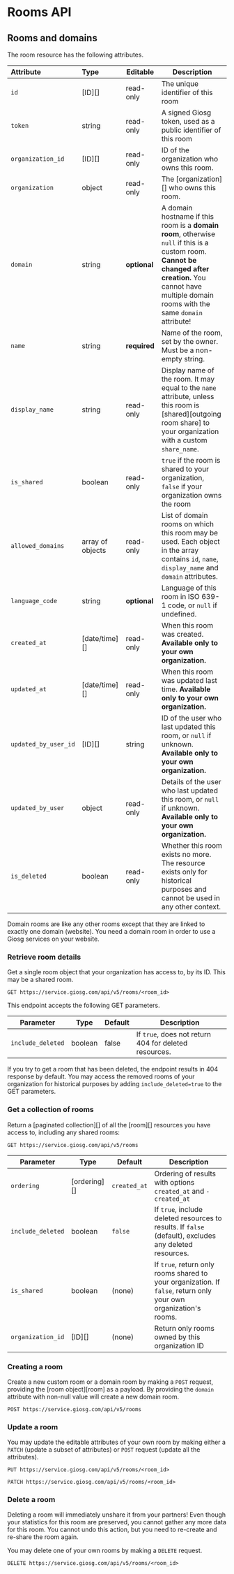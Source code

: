 Rooms API
=========

## Rooms and domains

The room resource has the following attributes.

Attribute | Type | Editable | Description
:---------|:-----|----------|------------
`id` | [ID][] | read-only | The unique identifier of this room
`token` | string | read-only | A signed Giosg token, used as a public identifier of this room
`organization_id` | [ID][] | read-only | ID of the organization who owns this room.
`organization`| object | read-only | The [organization][] who owns this room.
`domain` | string | **optional** | A domain hostname if this room is a **domain room**, otherwise `null` if this is a custom room. **Cannot be changed after creation.** You cannot have multiple domain rooms with the same `domain` attribute!
`name` | string | **required** | Name of the room, set by the owner. Must be a non-empty string.
`display_name` | string | read-only | Display name of the room. It may equal to the `name` attribute, unless this room is [shared][outgoing room share] to your organization with a custom `share_name`.
`is_shared` | boolean | read-only | `true` if the room is shared to your organization, `false` if your organization owns the room
`allowed_domains` | array of objects | read-only | List of domain rooms on which this room may be used. Each object in the array contains `id`, `name`, `display_name` and `domain` attributes.
`language_code` | string | **optional** | Language of this room in ISO 639-1 code, or `null` if undefined.
`created_at` | [date/time][] | read-only | When this room was created. **Available only to your own organization.**
`updated_at` | [date/time][] | read-only | When this room was updated last time. **Available only to your own organization.**
`updated_by_user_id` | [ID][] | string | ID of the user who last updated this room, or `null` if unknown. **Available only to your own organization.**
`updated_by_user` | object | read-only | Details of the user who last updated this room, or `null` if unknown. **Available only to your own organization.**
`is_deleted` | boolean | read-only | Whether this room exists no more. The resource exists only for historical purposes and cannot be used in any other context.

Domain rooms are like any other rooms except that they are linked to exactly one domain (website). You need a domain room in order to use a Giosg services on your website.

### Retrieve room details
Get a single room object that your organization has access to, by its ID. This may be a shared room.

`GET https://service.giosg.com/api/v5/rooms/<room_id>`

This endpoint accepts the following GET parameters.

Parameter | Type | Default | Description
----------|------|---------|------------
`include_deleted` | boolean | false | If `true`, does not return 404 for deleted resources.

If you try to get a room that has been deleted, the endpoint results in 404 response by default. You may access the removed rooms of your organization for historical purposes by adding `include_deleted=true` to the GET parameters.

### Get a collection of rooms
Return a [paginated collection][] of all the [room][] resources you have access to, including any shared rooms:

`GET https://service.giosg.com/api/v5/rooms`

Parameter | Type | Default | Description
----------|------|---------|------------
`ordering` | [ordering][] | `created_at` | Ordering of results with options `created_at` and `-created_at`
`include_deleted` | boolean | `false` | If `true`, include deleted resources to results. If `false` (default), excludes any deleted resources.
`is_shared` | boolean | (none) | If `true`, return only rooms shared to your organization. If `false`, return only your own organization's rooms.
`organization_id` | [ID][] | (none) | Return only rooms owned by this organization ID

### Creating a room
Create a new custom room or a domain room by making a `POST` request, providing the [room object][room] as a payload. By providing the `domain` attribute with non-null value will create a new domain room.

`POST https://service.giosg.com/api/v5/rooms`

### Update a room
You may update the editable attributes of your own room by making either a `PATCH` (update a subset of attributes) or `POST` request (update all the attributes).

`PUT https://service.giosg.com/api/v5/rooms/<room_id>`

`PATCH https://service.giosg.com/api/v5/rooms/<room_id>`

### Delete a room

<aside class="warning">
Deleting a room will immediately unshare it from your partners! Even though your statistics for this room are preserved, you cannot gather any more data for this room. You cannot undo this action, but you need to re-create and re-share the room again.
</aside>

You may delete one of your own rooms by making a `DELETE` request.

`DELETE https://service.giosg.com/api/v5/rooms/<room_id>`
